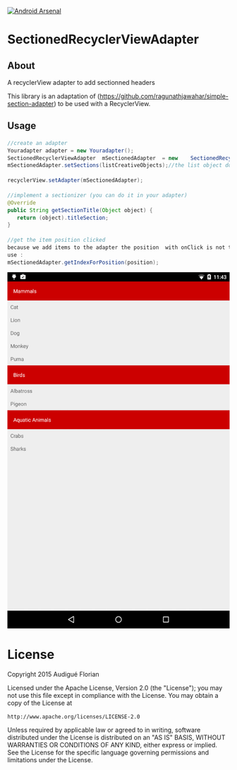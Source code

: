 [![Android Arsenal](https://img.shields.io/badge/Android%20Arsenal-SectionedRecyclerViewAdapter-brightgreen.svg?style=flat)](http://android-arsenal.com/details/1/1783)

# SectionedRecyclerViewAdapter

## About
A recyclerView adapter to add sectionned headers

This library is an adaptation of (https://github.com/ragunathjawahar/simple-section-adapter) to be used with a RecyclerView.

## Usage
```Java
//create an adapter
Youradapter adapter = new Youradapter();
SectionedRecyclerViewAdapter  mSectionedAdapter  = new    SectionedRecyclerViewAdapter(this,R.layout.layout_list_creative_header,R.id.textViewTitleHeaderListCreative,new Youradapter(), this);
mSectionedAdapter.setSections(listCreativeObjects);//the list object do you use

recyclerView.setAdapter(mSectionedAdapter);

//implement a sectionizer (you can do it in your adapter)
@Override
public String getSectionTitle(Object object) {
   return (object).titleSection;
}

//get the item position clicked
because we add items to the adapter the position  with onClick is not te real position of the element
use :
mSectionedAdapter.getIndexForPosition(position);


```

![screenshot of the result](https://github.com/AndroFlo/SectionedRecyclerViewAdapter/blob/master/screenshots/screenshot_sample.png)

License
=======
Copyright 2015 Audigué Florian

Licensed under the Apache License, Version 2.0 (the "License");
you may not use this file except in compliance with the License.
You may obtain a copy of the License at

    http://www.apache.org/licenses/LICENSE-2.0

Unless required by applicable law or agreed to in writing, software
distributed under the License is distributed on an "AS IS" BASIS,
WITHOUT WARRANTIES OR CONDITIONS OF ANY KIND, either express or implied.
See the License for the specific language governing permissions and
limitations under the License.
